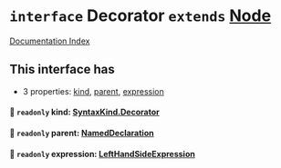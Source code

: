 # `interface` Decorator `extends` [Node](../interface.Node/README.md)

[Documentation Index](../README.md)

## This interface has

- 3 properties:
[kind](#-readonly-kind-syntaxkinddecorator),
[parent](#-readonly-parent-nameddeclaration),
[expression](#-readonly-expression-lefthandsideexpression)


#### 📄 `readonly` kind: [SyntaxKind.Decorator](../enum.SyntaxKind/README.md#decorator--170)



#### 📄 `readonly` parent: [NamedDeclaration](../interface.NamedDeclaration/README.md)



#### 📄 `readonly` expression: [LeftHandSideExpression](../interface.LeftHandSideExpression/README.md)



